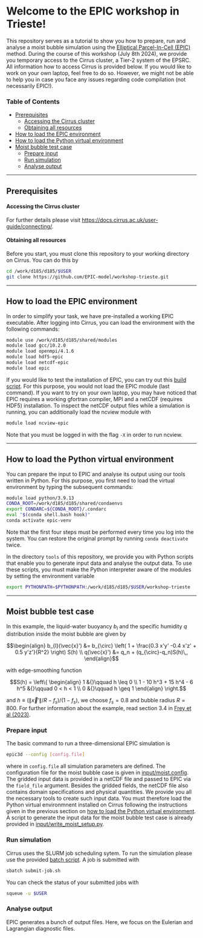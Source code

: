 # Welcome to the EPIC workshop in Trieste!

This repository serves as a tutorial to show you how to prepare, run and analyse a moist bubble simulation using the [Elliptical Parcel-In-Cell (EPIC)](https://doi.org/10.1016/j.jcpx.2023.100136) method. During the course of this workshop (July 8th 2024), we provide you temporary access to the Cirrus cluster, a Tier-2 system of the EPSRC. All information how to access Cirrus is provided below. If you would like to work on your own laptop, feel free to do so. However, we might not be able to help you in case you face any issues regarding code compilation (not necessarily EPIC!).


### Table of Contents
- [Prerequisites](#prerequisites)
  - [Accessing the Cirrus cluster](#accessing-the-cirrus-cluster)
  - [Obtaining all resources](#obtaining-all-resources)
- [How to load the EPIC environment](#how-to-load-the-epic-environment)
- [How to load the Python virtual environment](#how-to-load-the-python-virtual-environment)
- [Moist bubble test case](#moist-bubble-test-case)
  - [Prepare input](#prepare-input)
  - [Run simulation](#run-simulation)
  - [Analyse output](#analyse-output)


***
## Prerequisites
#### Accessing the Cirrus cluster
For further details please visit https://docs.cirrus.ac.uk/user-guide/connecting/.

#### Obtaining all resources
Before you start, you must clone this repository to your working directory on Cirrus. You can do this by
```bash
cd /work/d185/d185/$USER
git clone https://github.com/EPIC-model/workshop-trieste.git
```


***
## How to load the EPIC environment
In order to simplify your task, we have pre-installed a working EPIC executable. After logging into Cirrus, you can load the environment with the following commands:
```bash
module use /work/d185/d185/shared/modules
module load gcc/10.2.0
module load openmpi/4.1.6
module load hdf5-epic
module load netcdf-epic
module load epic
```
If you would like to test the installation of EPIC, you can try out this [build script](build-epic.sh). For this purpose, you would not load the EPIC module (last command). If you want to try on your own laptop, you may have noticed that EPIC requires a working gfortran compiler, MPI and a netCDF (requires HDF5) installation. To inspect the netCDF output files while a simulation is running, you can additionally load the ncview module with
```bash
module load ncview-epic
```
Note that you must be logged in with the flag `-X` in order to run ncview.

***
## How to load the Python virtual environment
You can prepare the input to EPIC and analyse its output using our tools written in Python. For this purpose, you first need to load the virtual environment by typing the subsequent commands:
```bash
module load python/3.9.13
CONDA_ROOT=/work/d185/d185/shared/condaenvs
export CONDARC=${CONDA_ROOT}/.condarc
eval "$(conda shell.bash hook)"
conda activate epic-venv
```
Note that the first four steps must be performed every time you log into the system. You can restore the original prompt by running ```conda deactivate``` twice.

In the directory ```tools``` of this repository, we provide you with Python scripts that enable you to generate input data and analyse the output data. To use these scripts, you must make the Python interpreter aware of the modules by setting the
environment variable
```bash
export PYTHONPATH=$PYTHONPATH:/work/d185/d185/$USER/workshop-trieste
```


***
## Moist bubble test case
In this example, the liquid-water buoyancy $b_l$ and the specific humidity $q$ distribution inside the moist bubble are given by
```math
\begin{align}
    b_{l}(\vec{x}') &= b_{\circ}
                     \left(
                         1 + \frac{0.3 x'y' -0.4 x'z' + 0.5 y'z'}{R^2}
                     \right)
                     S(h) \\
    q(\vec{x}') &= q_n + (q_{\circ}-q_n)S(h)\,,
\end{align}
```
with edge-smoothing function
```math
S(h) =
\left\{
\begin{align}
1 &{}\qquad h \leq 0 \\
1 - 10 h^3 + 15 h^4 - 6 h^5 &{}\qquad 0 < h < 1 \\
0 &{}\qquad h \geq 1
\end{align}
\right.
```
and $h\equiv(\|\vec{x}'\|/R-f_s)/(1-f_s)$, we choose $f_s=0.8$ and bubble radius $R = 800$. For further information about the example, read section 3.4 in
[Frey et al (2023)](https://doi.org/10.1016/j.jcpx.2023.100136).


### Prepare input
The basic command to run a three-dimensional EPIC simulation is
```bash
epic3d --config [config.file]
```
where in `config.file` all simulation parameters are defined. The configuration file for the moist bubble case is given in [input/moist.config](input/moist.config). The gridded input data is provided in a netCDF file and passed to EPIC
via the `field_file` argument. Besides the gridded fields, the netCDF file also contains domain specifications and physical quantities. We provide you all the necessary tools to create such input data. You must therefore load the Python virtual environmnent installed on Cirrus following the instructions given in the previous section on [how to load the Python virtual environment](#how-to-load-the-python-virtual-environment). A script to generate the input data for the moist bubble test case is already provided in [input/write_moist_setup.py](input/write_moist_setup.py).

### Run simulation
Cirrus uses the SLURM job scheduling sytem. To run the simulation please use the provided [batch script](input/submit-job.sh). A job is submitted with
```bash
sbatch submit-job.sh
```
You can check the status of your submitted jobs with
```bash
squeue -u $USER
```

### Analyse output
EPIC generates a bunch of output files. Here, we focus on the Eulerian and Lagrangian diagnostic files.
